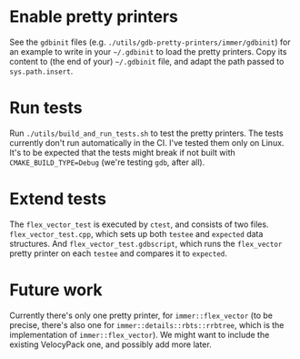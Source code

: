 # Enable pretty printers

See the `gdbinit` files (e.g. `./utils/gdb-pretty-printers/immer/gdbinit`) for an example to write in your `~/.gdbinit`
to load the pretty printers. Copy its content to (the end of your) `~/.gdbinit` file, and adapt the path passed
to `sys.path.insert`.

# Run tests

Run `./utils/build_and_run_tests.sh` to test the pretty printers. The tests currently don't run automatically in the CI.
I've tested them only on Linux. It's to be expected that the tests might break if not built
with `CMAKE_BUILD_TYPE=Debug` (we're testing `gdb`, after all).

# Extend tests

The `flex_vector_test` is executed by `ctest`, and consists of two files. `flex_vector_test.cpp`, which sets up both `testee` and `expected` data structures. And `flex_vector_test.gdbscript`, which runs the `flex_vector` pretty printer on each `testee` and compares it to `expected`. 

# Future work

Currently there's only one pretty printer, for `immer::flex_vector` (to be precise, there's also one
for `immer::details::rbts::rrbtree`, which is the implementation of `immer::flex_vector`). We might want to include the
existing VelocyPack one, and possibly add more later.
